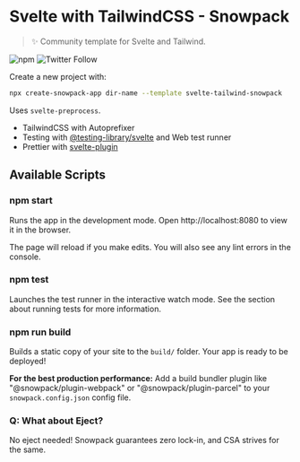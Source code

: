 # Svelte with TailwindCSS - Snowpack

> ✨ Community template for Svelte and Tailwind.

![npm](https://img.shields.io/npm/v/svelte-tailwind-snowpack?logoColor=%23cd3534&style=flat-square)
![Twitter Follow](https://img.shields.io/twitter/follow/agneymenon?style=flat-square)

Create a new project with:

```bash
npx create-snowpack-app dir-name --template svelte-tailwind-snowpack
```

Uses `svelte-preprocess`.

- TailwindCSS with Autoprefixer
- Testing with [@testing-library/svelte](https://testing-library.com/docs/svelte-testing-library/intro/) and Web test runner
- Prettier with [svelte-plugin](https://github.com/sveltejs/prettier-plugin-svelte)

## Available Scripts

### npm start

Runs the app in the development mode.
Open http://localhost:8080 to view it in the browser.

The page will reload if you make edits.
You will also see any lint errors in the console.

### npm test

Launches the test runner in the interactive watch mode.
See the section about running tests for more information.

### npm run build

Builds a static copy of your site to the `build/` folder.
Your app is ready to be deployed!

**For the best production performance:** Add a build bundler plugin like "@snowpack/plugin-webpack" or "@snowpack/plugin-parcel" to your `snowpack.config.json` config file.

### Q: What about Eject?

No eject needed! Snowpack guarantees zero lock-in, and CSA strives for the same.
